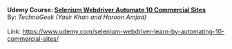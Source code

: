 <b>Udemy Course: <u>Selenium Webdriver Automate 10 Commercial Sites</u></b><br/>
By: <i>TechnoGeek (Yasir Khan and Haroon Amjad)</i><br/><br/>
Link: <a href="https://www.udemy.com/selenium-webdriver-learn-by-automating-10-commercial-sites/">https://www.udemy.com/selenium-webdriver-learn-by-automating-10-commercial-sites/</a><br/>
